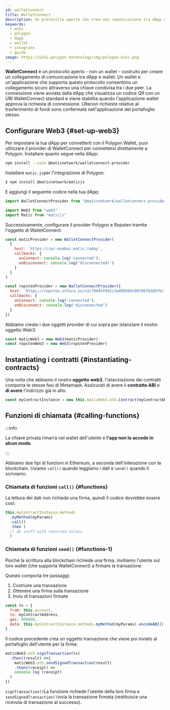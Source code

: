 ```yaml
---
id: walletconnect
title: WalletConnect
description: Un protocollo aperto che crea una comunicazione tra dApp e portafoglio.
keywords:
  - wiki
  - polygon
  - dapp
  - wallet
  - integrate
  - guide
image: https://wiki.polygon.technology/img/polygon-wiki.png
---
```


**WalletConnect** è un protocollo aperto - non un wallet - costruito per creare un collegamento di comunicazione tra dApp e wallet. Un wallet e un'applicazione che supporta questo protocollo consentono un collegamento sicuro attraverso una chiave condivisa tra i due peer. La connessione viene avviata dalla dApp che visualizza un codice QR con un URI WalletConnect standard e viene stabilita quando l'applicazione wallet approva la richiesta di connessione. Ulteriori richieste relative al trasferimento di fondi sono confermate nell'applicazione del portafoglio stesso.

## Configurare Web3 {#set-up-web3}

Per impostare la tua dApp per connetterti con il Polygon Wallet, puoi utilizzare il provider di WalletConnect per connettersi direttamente a Polygon. Installare quanto segue nella dApp:

```bash
npm install --save @maticnetwork/walletconnect-provider
```

Installare `matic.js`per l'integrazione di Polygon:

```bash
$ npm install @maticnetwork/maticjs
```

E aggiungi il seguente codice nella tua dApp;

```js
import WalletConnectProvider from "@maticnetwork/walletconnect-provider"

import Web3 from "web3"
import Matic from "maticjs"
```

Successivamente, configurare il provider Polygon e Ropsten tramite l'oggetto di WalletConnect:

```javascript
const maticProvider = new WalletConnectProvider(
  {
    host: `https://rpc-mumbai.matic.today`,
    callbacks: {
      onConnect: console.log('connected'),
      onDisconnect: console.log('disconnected!')
    }
  }
)

const ropstenProvider = new WalletConnectProvider({
  host: `https://ropsten.infura.io/v3/70645f042c3a409599c60f96f6dd9fbc`,
  callbacks: {
    onConnect: console.log('connected'),
    onDisconnect: console.log('disconnected')
  }
})
```

Abbiamo creato i due oggetti provider di cui sopra per istanziare il nostro oggetto Web3:

```js
const maticWeb3 = new Web3(maticProvider)
const ropstenWeb3 = new Web3(ropstenProvider)
```

## Instantiating i contratti {#instantiating-contracts}

Una volta che abbiamo il nostro **oggetto web3**, l'istanziazione dei contratti comporta le stesse fasi di Metamask. Assicurati di avere il **contratto ABI** e **di avere** l'indirizzo già in atto.

```js
const myContractInstance = new this.maticWeb3.eth.Contract(myContractAbi, myContractAddress)
```

## Funzioni di chiamata {#calling-functions}

:::info

La chiave privata rimarrà nel wallet dell'utente e **l'app non lo accede in alcun modo**.

:::

Abbiamo due tipi di funzioni in Ethereum, a seconda dell'interazione con la blockchain. Usiamo `call()` quando leggiamo i dati e `send()` quando li scriviamo.

### Chiamata di funzioni `call()` {#functions}

La lettura dei dati non richiede una firma, quindi il codice dovrebbe essere così:

```js
this.myContractInstance.methods
  .myMethod(myParams)
  .call()
  .then (
  // do stuff with returned values
  )
```

### Chiamata di funzioni `send()` {#functions-1}

Poiché la scrittura alla blockchain richiede una firma, invitiamo l'utente sul loro wallet (che supporta WalletConnect) a firmare la transazione.

Questo comporta tre passaggi:
1. Costruire una transazione
2. Ottenere una firma sulla transazione
3. Invio di transazioni firmate

```js
const tx = {
  from: this.account,
  to: myContractAddress,
  gas: 800000,
  data: this.myContractInstance.methods.myMethod(myParams).encodeABI(),
}
```

Il codice precedente crea un oggetto transazione che viene poi inviato al portafoglio dell'utente per la firma:


```js
maticWeb3.eth.signTransaction(tx)
  .then((result) =>{
    maticWeb3.eth.sendSignedTransaction(result)
    .then((receipt) =>
    console.log (receipt)
  )
})
```

`signTransaction()`La funzione richiede l'utente della loro firma e `sendSignedTransaction()`invia la transazione firmata (restituisce una ricevuta di transazione al successo).
